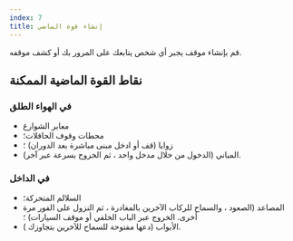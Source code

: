 ```yaml
---
index: 7
title: إنشاء قوة الماضي
---
```

قم بإنشاء موقف يجبر أي شخص يتابعك على المرور بك أو كشف موقفه.

## نقاط القوة الماضية الممكنة

### في الهواء الطلق

*   معابر الشوارع
*   محطات وقوف الحافلات؛
*   زوايا (قف أو ادخل مبنى مباشرة بعد الدوران) ؛
*   المباني (الدخول من خلال مدخل واحد ، ثم الخروج بسرعة عبر آخر).

### في الداخل

*   السلالم المتحركة؛
*   المصاعد (الصعود ، والسماح للركاب الآخرين بالمغادرة ، ثم النزول على الفور مرة أخرى. الخروج عبر الباب الخلفي أو موقف السيارات) ؛
*   الأبواب (دعها مفتوحة للسماح للآخرين بتجاوزك ).
